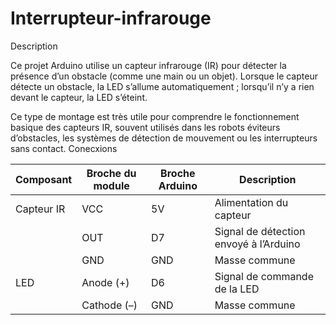# Interrupteur-infrarouge

Description

Ce projet Arduino utilise un capteur infrarouge (IR) pour détecter la présence d’un obstacle (comme une main ou un objet).
Lorsque le capteur détecte un obstacle, la LED s’allume automatiquement ; lorsqu’il n’y a rien devant le capteur, la LED s’éteint.

Ce type de montage est très utile pour comprendre le fonctionnement basique des capteurs IR, souvent utilisés dans les robots éviteurs d’obstacles, les systèmes de détection de mouvement ou les interrupteurs sans contact.
Conecxions 

| Composant  | Broche du module | Broche Arduino | Description                            |
| ---------- | ---------------- | -------------- | -------------------------------------- |
| Capteur IR | VCC              | 5V             | Alimentation du capteur                |
|            | OUT              | D7             | Signal de détection envoyé à l’Arduino |
|            | GND              | GND            | Masse commune                          |
| LED        | Anode (+)        | D6             | Signal de commande de la LED           |
|            | Cathode (–)      | GND            | Masse commune                          |
